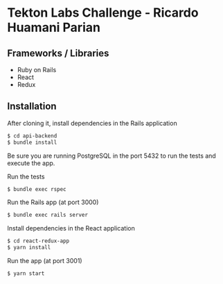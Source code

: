 # Tekton Labs Challenge - Ricardo Huamani Parian

## Frameworks / Libraries

- Ruby on Rails
- React
- Redux

## Installation

After cloning it, install dependencies in the Rails application

```bash
$ cd api-backend
$ bundle install
```

Be sure you are running PostgreSQL in the port 5432 to run the tests and execute the app.

Run the tests

```bash
$ bundle exec rspec
```

Run the Rails app (at port 3000)

```bash
$ bundle exec rails server
```

Install dependencies in the React application

```bash
$ cd react-redux-app
$ yarn install
```

Run the app (at port 3001)

```bash
$ yarn start
```
